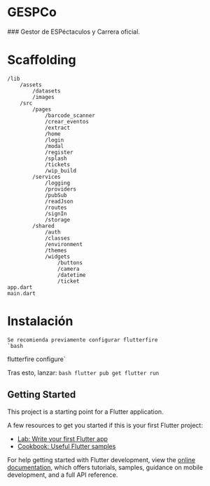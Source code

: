 # GESPCo
### Gestor de ESPéctaculos y Carrera oficial.

# Scaffolding
    /lib
        /assets
            /datasets
            /images
        /src
            /pages
                /barcode_scanner
                /crear_eventos
                /extract
                /home
                /login
                /modal
                /register
                /splash
                /tickets
                /wip_build
            /services
                /logging
                /providers
                /pubSub
                /readJson
                /routes
                /signIn
                /storage
            /shared
                /auth
                /classes
                /environment
                /themes
                /widgets
                    /buttons
                    /camera
                    /datetime
                    /ticket
    app.dart
    main.dart
    
# Instalación
    Se recomienda previamente configurar flutterfire
    `bash
flutterfire configure`

Tras esto, lanzar: 
`bash
flutter pub get
flutter run`

## Getting Started

This project is a starting point for a Flutter application.

A few resources to get you started if this is your first Flutter project:

- [Lab: Write your first Flutter app](https://docs.flutter.dev/get-started/codelab)
- [Cookbook: Useful Flutter samples](https://docs.flutter.dev/cookbook)

For help getting started with Flutter development, view the
[online documentation](https://docs.flutter.dev/), which offers tutorials,
samples, guidance on mobile development, and a full API reference.
